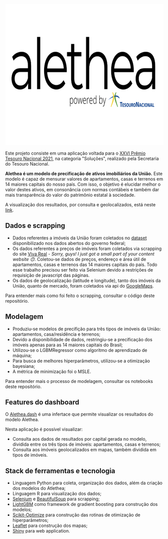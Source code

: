 <p align="center">
  <img width="750" height="450" src="https://github.com/pbizil/alethea_stn/blob/main/alethea_stn.png">
</p>

Este projeto consiste em uma aplicação voltada para o [XXVI Prêmio Tesouro Nacional 2021](https://www.gov.br/tesouronacional/pt-br/tesouro-educacional/premio-tesouro), na categoria "Soluções", realizado pela Secretaria do Tesouro Nacional. 

**Alethea é um modelo de precificação de ativos imobiliários da União.** Este modelo é capaz de mensurar valores de apartamentos, casas e terrenos em 14 maiores capitais do nosso país. Com isso, o objetivo é elucidar melhor o valor destes ativos, em consonância com normas contábeis e também dar mais transparência do valor do patrimônio estatal à sociedade.

A visualização dos resultados, por consulta e geolocalizados, está neste [link](https://hipotumos.shinyapps.io/alethea_stn/).

## Dados e scrapping 

- Dados referentes a imóveis da União foram coletados no [dataset](https://dados.gov.br/dataset/imoveis-da-uniao/resource/2a2cf651-3f93-4ce3-96a4-7df0a6d2d1e5) disponibilizado nos dados abertos do governo federal;
- Os dados referentes a preços de imóveis foram coletados via scrapping do site [Viva Real](https://www.vivareal.com.br/) - *Sorry, guys! I just got a small part of your content website :upside_down_face:*. Coletou-se dados de preços, endereço e área útil de apartamentos, casas e terrenos das 14 maiores capitais do país. Todo esse trabalho precisou ser feito via Selenium devido a restrições de requisição de javascript das páginas. 
- Os dados de geolocalização (latitude e longitude), tanto dos imóveis da União, quanto de mercado, foram coletados via api do [GoogleMaps](https://github.com/googlemaps/google-maps-services-python).

Para entender mais como foi feito o scrapping, consultar o código deste repositório.

## Modelagem 

- Produziu-se modelos de precifição para três tipos de imóveis da União: apartamentos, casa/residência e terrenos;
- Devido a disponibilidade de dados, restringiu-se a precificação dos imóveis apenas para as 14 maiores capitais do Brasil;
- Utilizou-se o LGBMRegressor como algoritmo de aprendizado de máquina;
- Para busca de melhores hiperparâmetros, utilizou-se a otimização bayesiana;
- A métrica de minimização foi o MSLE. 

Para entender mais o processo de modelagem, consultar os notebooks deste repositório.

## Features do dashboard

O [Alethea.dash](https://hipotumos.shinyapps.io/alethea_stn/) é uma infertace que permite visualizar os resultados do modelo Alethea.

Nesta aplicação é possível visualizar:
- Consulta aos dados de resultados por capital gerada no modelo, dividida entre os três tipos de imóveis: apartamentos, casas e terrenos;
- Consulta aos imóveis geolocalizados em mapas, também dividida em tipos de imóveis.

## Stack de ferramentas e tecnologia

- Linguagem Python para coleta, organização dos dados, além da criação dos modelos do Atlethea;
- Linguagem R para visualização dos dados;
- [Selenium](https://github.com/SeleniumHQ/selenium) e [BeautifulSoup](https://beautiful-soup-4.readthedocs.io/en/latest/) para scrapping;
- [LightGBM](https://github.com/microsoft/LightGBM) como framework de gradient boosting para construção dos modelos;
- [Scikit-Optimize](https://github.com/scikit-optimize/scikit-optimize) para construção das rotinas de otimização de hiperparâmetros;
- [Leaflet](https://github.com/Leaflet/Leaflet) para construção dos mapas;
- [Shiny](https://github.com/rstudio/shiny) para web application.




